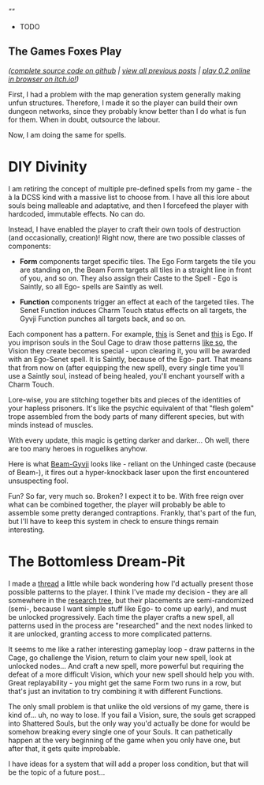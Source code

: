 *""*

- TODO

## The Games Foxes Play
*([complete source code on github](https://github.com/Oneirical/The-Games-Foxes-Play) | [view all previous posts](https://github.com/Oneirical/The-Games-Foxes-Play/tree/main/design/Development%20Logs) | [play 0.2 online in browser on itch.io!](https://oneirical.itch.io/tgfp))*

First, I had a problem with the map generation system generally making unfun structures. Therefore, I made it so the player can build their own dungeon networks, since they probably know better than I do what is fun for them. When in doubt, outsource the labour.

Now, I am doing the same for spells.

# DIY Divinity

I am retiring the concept of multiple pre-defined spells from my game - the à la DCSS kind with a massive list to choose from. I have all this lore about souls being malleable and adaptative, and then I forcefeed the player with hardcoded, immutable effects. No can do.

Instead, I have enabled the player to craft their own tools of destruction (and occasionally, creation)! Right now, there are two possible classes of components:

* **Form** components target specific tiles. The Ego Form targets the tile you are standing on, the Beam Form targets all tiles in a straight line in front of you, and so on. They also assign their Caste to the Spell - Ego is Saintly, so all Ego- spells are Saintly as well.

* **Function** components trigger an effect at each of the targeted tiles. The Senet Function induces Charm Touch status effects on all targets, the Gyvji Function punches all targets back, and so on.

Each component has a pattern. For example, [this]() is Senet and [this]() is Ego. If you imprison souls in the Soul Cage to draw those patterns [like so](), the Vision they create becomes special - upon clearing it, you will be awarded with an Ego-Senet spell. It is Saintly, because of the Ego- part. That means that from now on (after equipping the new spell), every single time you'll use a Saintly soul, instead of being healed, you'll enchant yourself with a Charm Touch.

Lore-wise, you are stitching together bits and pieces of the identities of your hapless prisoners. It's like the psychic equivalent of that "flesh golem" trope assembled from the body parts of many different species, but with minds instead of muscles. 

With every update, this magic is getting darker and darker... Oh well, there are too many heroes in roguelikes anyhow.

Here is what [Beam-Gyvji]() looks like - reliant on the Unhinged caste (because of Beam-), it fires out a hyper-knockback laser upon the first encountered unsuspecting fool.

Fun? So far, very much so. Broken? I expect it to be. With free reign over what can be combined together, the player will probably be able to assemble some pretty deranged contraptions. Frankly, that's part of the fun, but I'll have to keep this system in check to ensure things remain interesting.

# The Bottomless Dream-Pit

I made a [thread]() a little while back wondering how I'd actually present those possible patterns to the player. I think I've made my decision - they are all somewhere in the [research tree](), but their placements are semi-randomized (semi-, because I want simple stuff like Ego- to come up early), and must be unlocked progressively. Each time the player crafts a new spell, all patterns used in the process are "researched" and the next nodes linked to it are unlocked, granting access to more complicated patterns.

It seems to me like a rather interesting gameplay loop - draw patterns in the Cage, go challenge the Vision, return to claim your new spell, look at unlocked nodes... And craft a new spell, more powerful but requiring the defeat of a more difficult Vision, which your new spell should help you with. Great replayability - you might get the same Form two runs in a row, but that's just an invitation to try combining it with different Functions.

The only small problem is that unlike the old versions of my game, there is kind of... uh, no way to lose. If you fail a Vision, sure, the souls get scrapped into Shattered Souls, but the only way you'd actually be done for would be somehow breaking every single one of your Souls. It can pathetically happen at the very beginning of the game when you only have one, but after that, it gets quite improbable.

I have ideas for a system that will add a proper loss condition, but that will be the topic of a future post...